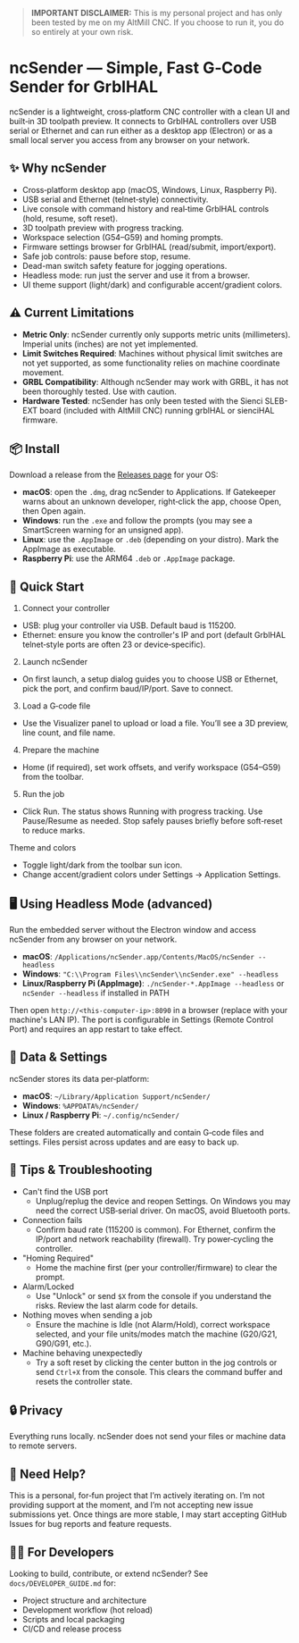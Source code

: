 > **IMPORTANT DISCLAIMER:** This is my personal project and has only been tested by me on my AltMill CNC. If you choose to run it, you do so entirely at your own risk.

# ncSender — Simple, Fast G‑Code Sender for GrblHAL

ncSender is a lightweight, cross‑platform CNC controller with a clean UI and built‑in 3D toolpath preview. It connects to GrblHAL controllers over USB serial or Ethernet and can run either as a desktop app (Electron) or as a small local server you access from any browser on your network.

## ✨ Why ncSender
- Cross‑platform desktop app (macOS, Windows, Linux, Raspberry Pi).
- USB serial and Ethernet (telnet‑style) connectivity.
- Live console with command history and real‑time GrblHAL controls (hold, resume, soft reset).
- 3D toolpath preview with progress tracking.
- Workspace selection (G54–G59) and homing prompts.
- Firmware settings browser for GrblHAL (read/submit, import/export).
- Safe job controls: pause before stop, resume.
- Dead-man switch safety feature for jogging operations.
- Headless mode: run just the server and use it from a browser.
- UI theme support (light/dark) and configurable accent/gradient colors.

## ⚠️ Current Limitations

- **Metric Only**: ncSender currently only supports metric units (millimeters). Imperial units (inches) are not yet implemented.
- **Limit Switches Required**: Machines without physical limit switches are not yet supported, as some functionality relies on machine coordinate movement.
- **GRBL Compatibility**: Although ncSender may work with GRBL, it has not been thoroughly tested. Use with caution.
- **Hardware Tested**: ncSender has only been tested with the Sienci SLEB-EXT board (included with AltMill CNC) running grblHAL or sienciHAL firmware.

## 📦 Install

Download a release from the [Releases page](https://github.com/siganberg/ncSender/releases) for your OS:

- **macOS**: open the `.dmg`, drag ncSender to Applications. If Gatekeeper warns about an unknown developer, right‑click the app, choose Open, then Open again.
- **Windows**: run the `.exe` and follow the prompts (you may see a SmartScreen warning for an unsigned app).
- **Linux**: use the `.AppImage` or `.deb` (depending on your distro). Mark the AppImage as executable.
- **Raspberry Pi**: use the ARM64 `.deb` or `.AppImage` package.

## 🚀 Quick Start
1) Connect your controller
- USB: plug your controller via USB. Default baud is 115200.
- Ethernet: ensure you know the controller's IP and port (default GrblHAL telnet‑style ports are often 23 or device‑specific).

2) Launch ncSender
- On first launch, a setup dialog guides you to choose USB or Ethernet, pick the port, and confirm baud/IP/port. Save to connect.

3) Load a G‑code file
- Use the Visualizer panel to upload or load a file. You’ll see a 3D preview, line count, and file name.

4) Prepare the machine
- Home (if required), set work offsets, and verify workspace (G54–G59) from the toolbar.

5) Run the job
- Click Run. The status shows Running with progress tracking. Use Pause/Resume as needed. Stop safely pauses briefly before soft‑reset to reduce marks.

Theme and colors
- Toggle light/dark from the toolbar sun icon.
- Change accent/gradient colors under Settings → Application Settings.

## 🖥️ Using Headless Mode (advanced)
Run the embedded server without the Electron window and access ncSender from any browser on your network.

- **macOS**: `/Applications/ncSender.app/Contents/MacOS/ncSender --headless`
- **Windows**: `"C:\\Program Files\\ncSender\\ncSender.exe" --headless`
- **Linux/Raspberry Pi (AppImage)**: `./ncSender-*.AppImage --headless` or `ncSender --headless` if installed in PATH

Then open `http://<this-computer-ip>:8090` in a browser (replace with your machine's LAN IP). The port is configurable in Settings (Remote Control Port) and requires an app restart to take effect.

## 💾 Data & Settings
ncSender stores its data per‑platform:
- **macOS**: `~/Library/Application Support/ncSender/`
- **Windows**: `%APPDATA%/ncSender/`
- **Linux / Raspberry Pi**: `~/.config/ncSender/`

These folders are created automatically and contain G‑code files and settings. Files persist across updates and are easy to back up.

## 🔧 Tips & Troubleshooting
- Can't find the USB port
  - Unplug/replug the device and reopen Settings. On Windows you may need the correct USB‑serial driver. On macOS, avoid Bluetooth ports.
- Connection fails
  - Confirm baud rate (115200 is common). For Ethernet, confirm the IP/port and network reachability (firewall). Try power‑cycling the controller.
- "Homing Required"
  - Home the machine first (per your controller/firmware) to clear the prompt.
- Alarm/Locked
  - Use "Unlock" or send `$X` from the console if you understand the risks. Review the last alarm code for details.
- Nothing moves when sending a job
  - Ensure the machine is Idle (not Alarm/Hold), correct workspace selected, and your file units/modes match the machine (G20/G21, G90/G91, etc.).
- Machine behaving unexpectedly
  - Try a soft reset by clicking the center button in the jog controls or send `Ctrl+X` from the console. This clears the command buffer and resets the controller state.

## 🔒 Privacy
Everything runs locally. ncSender does not send your files or machine data to remote servers.

## 💬 Need Help?
This is a personal, for‑fun project that I’m actively iterating on. I’m not providing support at the moment, and I’m not accepting new issue submissions yet. Once things are more stable, I may start accepting GitHub Issues for bug reports and feature requests.

## 👨‍💻 For Developers
Looking to build, contribute, or extend ncSender? See `docs/DEVELOPER_GUIDE.md` for:
- Project structure and architecture
- Development workflow (hot reload)
- Scripts and local packaging
- CI/CD and release process
